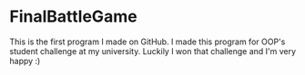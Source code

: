 # FinalBattleGame

This is the first program I made on GitHub. I made this program for OOP's student challenge at my university. Luckily I won that challenge and I'm very happy :)
